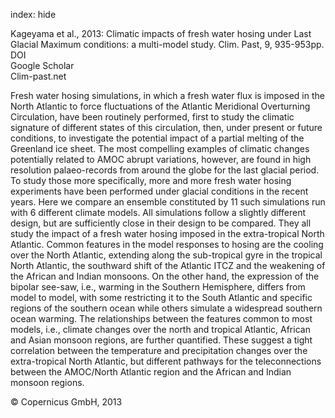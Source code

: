 index: hide

<div class="Citation">

  <div class="Citation-body">
    <div class="Citation-text">Kageyama et al., 2013: Climatic impacts of fresh water hosing under Last Glacial Maximum conditions: a multi-model study. <span class="Article-journal">Clim. Past, </span><span class="Article-volume">9, </span>935-953pp.</div>
    <div class="Citation-links">
      <div class="CitationLink" data-href="https://doi.org/10.5194/cp-9-935-2013">
        <div class="CitationLink-icon CitationLink-Doi"></div>
        <div class="CitationLink-text">DOI</div>
      </div>
      <div class="CitationLink" data-href="https://scholar.google.com/scholar?q=10.5194/cp-9-935-2013">
        <div class="CitationLink-icon CitationLink-Scholar"></div>
        <div class="CitationLink-text">Google Scholar</div>
      </div>
      <div class="CitationLink" data-href="http://www.clim-past.net/9/935/2013/">
        <div class="CitationLink-icon CitationLink-Publisher"></div>
        <div class="CitationLink-text">Clim-past.net</div>
      </div>
    </div>
  </div>
</div>

Fresh water hosing simulations, in which a fresh water flux is imposed in the North Atlantic to force fluctuations of the Atlantic Meridional Overturning Circulation, have been routinely performed, first to study the climatic signature of different states of this circulation, then, under present or future conditions, to investigate the potential impact of a partial melting of the Greenland ice sheet. The most compelling examples of climatic changes potentially related to AMOC abrupt variations, however, are found in high resolution palaeo-records from around the globe for the last glacial period. To study those more specifically, more and more fresh water hosing experiments have been performed under glacial conditions in the recent years. Here we compare an ensemble constituted by 11 such simulations run with 6 different climate models. All simulations follow a slightly different design, but are sufficiently close in their design to be compared. They all study the impact of a fresh water hosing imposed in the extra-tropical North Atlantic. Common features in the model responses to hosing are the cooling over the North Atlantic, extending along the sub-tropical gyre in the tropical North Atlantic, the southward shift of the Atlantic ITCZ and the weakening of the African and Indian monsoons. On the other hand, the expression of the bipolar see-saw, i.e., warming in the Southern Hemisphere, differs from model to model, with some restricting it to the South Atlantic and specific regions of the southern ocean while others simulate a widespread southern ocean warming. The relationships between the features common to most models, i.e., climate changes over the north and tropical Atlantic, African and Asian monsoon regions, are further quantified. These suggest a tight correlation between the temperature and precipitation changes over the extra-tropical North Atlantic, but different pathways for the teleconnections between the AMOC/North Atlantic region and the African and Indian monsoon regions.

<div class="Citation-copy">
&copy; Copernicus GmbH, 2013
</div>